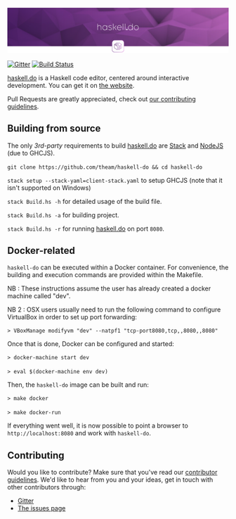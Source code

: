 ![Banner](static/out.jsexe/banner.png)

[![Gitter](https://badges.gitter.im/theam/haskell-do.svg)](https://gitter.im/theam/haskell-do?utm_source=badge&utm_medium=badge&utm_campaign=pr-badge)
[![Build Status](https://travis-ci.org/theam/haskell-do.svg?branch=develop)](https://travis-ci.org/theam/haskell-do)

[haskell.do](http://haskell.do) is a Haskell code editor, centered around interactive development. You can get it on [the website](http://haskell.do).

Pull Requests are greatly appreciated, check out [our contributing guidelines](CONTRIBUTING.md).

## Building from source

The only *3rd-party* requirements to build [haskell.do](http://haskell.do) are [Stack](http://haskellstack.org/) and [NodeJS](https://nodejs.org/) (due to GHCJS).

`git clone https://github.com/theam/haskell-do && cd haskell-do`

`stack setup --stack-yaml=client-stack.yaml` to setup GHCJS (note that it isn't supported on Windows)

`stack Build.hs -h` for detailed usage of the build file.

`stack Build.hs -a` for building project.

`stack Build.hs -r` for running [haskell.do](http://haskell.do) on port `8080`.


## Docker-related

`haskell-do` can be executed within a Docker container. For convenience, the building and execution commands are provided within the Makefile.

NB : These instructions assume the user has already created a docker machine called "dev".

NB 2 : OSX users usually need to run the following command to configure VirtualBox in order to set up port forwarding:

    > VBoxManage modifyvm "dev" --natpf1 "tcp-port8080,tcp,,8080,,8080"

Once that is done, Docker can be configured and started:

    > docker-machine start dev

    > eval $(docker-machine env dev)

Then, the `haskell-do` image can be built and run:

    > make docker

    > make docker-run

If everything went well, it is now possible to point a browser to `http://localhost:8080` and work with `haskell-do`.



## Contributing

Would you like to contribute? Make sure that you've read our [contributor guidelines](https://github.com/theam/haskell-do/blob/master/CONTRIBUTING.md).
We'd like to hear from you and your ideas, get in touch with other contributors through:

- [Gitter](https://gitter.im/theam/haskell-do)
- [The issues page](https://github.com/theam/haskell-do/blob/master/CONTRIBUTING.md)
